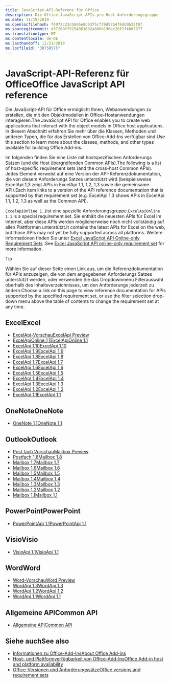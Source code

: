 ```yaml
---
title: JavaScript-API-Referenz für Office
description: Die Office-JavaScript-APIs pro Host Anforderungsgruppe
ms.date: 11/19/2019
ms.openlocfilehash: f4072c23cb0d6e0d5375cf79d92b4f6dd9b35f0f
ms.sourcegitcommit: d37268ff5254061632a886b196ec28f2f4087377
ms.translationtype: MT
ms.contentlocale: de-DE
ms.lasthandoff: 11/21/2019
ms.locfileid: "38758575"
---
```

# <a name="office-javascript-api-reference"></a><span data-ttu-id="55cff-103">JavaScript-API-Referenz für Office</span><span class="sxs-lookup"><span data-stu-id="55cff-103">Office JavaScript API reference</span></span>

<span data-ttu-id="55cff-104">Die JavaScript-API für Office ermöglicht Ihnen, Webanwendungen zu erstellen, die mit den Objektmodellen in Office-Hostanwendungen interagieren.</span><span class="sxs-lookup"><span data-stu-id="55cff-104">The JavaScript API for Office enables you to create web applications that interact with the object models in Office host applications.</span></span> <span data-ttu-id="55cff-105">In diesem Abschnitt erfahren Sie mehr über die Klassen, Methoden und anderen Typen, die für das Erstellen von Office-Add-Ins verfügbar sind.</span><span class="sxs-lookup"><span data-stu-id="55cff-105">Use this section to learn more about the classes, methods, and other types available for building Office Add-ins.</span></span>

<span data-ttu-id="55cff-106">Im folgenden finden Sie eine Liste mit hostspezifischen Anforderungs Sätzen (und die Host übergreifenden Common APIs).</span><span class="sxs-lookup"><span data-stu-id="55cff-106">The following is a list of host-specific requirement sets (and the cross-host Common APIs).</span></span> <span data-ttu-id="55cff-107">Jedes Element verweist auf eine Version der API-Referenzdokumentation, die von diesem Anforderungs Satzes unterstützt wird (beispielsweise ExcelApi 1,3 zeigt APIs in ExcelApi 1,1, 1,2, 1,3 sowie die gemeinsame API).</span><span class="sxs-lookup"><span data-stu-id="55cff-107">Each item links to a version of the API reference documentation that is supported by that requirement set (e.g. ExcelApi 1.3 shows APIs in ExcelApi 1.1, 1.2, 1.3 as well as the Common API).</span></span>

<span data-ttu-id="55cff-108">`ExcelApiOnline 1.1`ist eine spezielle Anforderungsgruppe.</span><span class="sxs-lookup"><span data-stu-id="55cff-108">`ExcelApiOnline 1.1` is a special requirement set.</span></span> <span data-ttu-id="55cff-109">Sie enthält die neuesten APIs für Excel im Internet, aber diese APIs werden möglicherweise noch nicht vollständig auf allen Plattformen unterstützt.</span><span class="sxs-lookup"><span data-stu-id="55cff-109">It contains the latest APIs for Excel on the web, but those APIs may not yet be fully supported across all platforms.</span></span> <span data-ttu-id="55cff-110">Weitere Informationen finden Sie unter [Excel JavaScript API Online-only Requirement Sets](/office/dev/add-ins/reference/requirement-sets/excel-api-online-requirement-set) .</span><span class="sxs-lookup"><span data-stu-id="55cff-110">See [Excel JavaScript API online-only requirement set](/office/dev/add-ins/reference/requirement-sets/excel-api-online-requirement-set) for more information.</span></span>

> [!TIP]
> <span data-ttu-id="55cff-111">Wählen Sie auf dieser Seite einen Link aus, um die Referenzdokumentation für APIs anzuzeigen, die von dem angegebenen Anforderungs Satzes unterstützt werden, oder verwenden Sie das Dropdownmenü Filterauswahl oberhalb des Inhaltsverzeichnisses, um den Anforderungs jederzeit zu ändern.</span><span class="sxs-lookup"><span data-stu-id="55cff-111">Choose a link on this page to view reference documentation for APIs supported by the specified requirement set, or use the filter selection drop-down menu above the table of contents to change the requirement set at any time.</span></span>

## <a name="excel"></a><span data-ttu-id="55cff-112">Excel</span><span class="sxs-lookup"><span data-stu-id="55cff-112">Excel</span></span>

- [<span data-ttu-id="55cff-113">ExcelApi-Vorschau</span><span class="sxs-lookup"><span data-stu-id="55cff-113">ExcelApi Preview</span></span>](/javascript/api/excel?view=excel-js-preview)
- [<span data-ttu-id="55cff-114">ExcelApiOnline 1,1</span><span class="sxs-lookup"><span data-stu-id="55cff-114">ExcelApiOnline 1.1</span></span>](/javascript/api/excel?view=excel-js-online)
- [<span data-ttu-id="55cff-115">ExcelApi 1.10</span><span class="sxs-lookup"><span data-stu-id="55cff-115">ExcelApi 1.10</span></span>](/javascript/api/excel?view=excel-js-1.10)
- [<span data-ttu-id="55cff-116">ExcelApi 1.9</span><span class="sxs-lookup"><span data-stu-id="55cff-116">ExcelApi 1.9</span></span>](/javascript/api/excel?view=excel-js-1.9)
- [<span data-ttu-id="55cff-117">ExcelApi 1.8</span><span class="sxs-lookup"><span data-stu-id="55cff-117">ExcelApi 1.8</span></span>](/javascript/api/excel?view=excel-js-1.8)
- [<span data-ttu-id="55cff-118">ExcelApi 1.7</span><span class="sxs-lookup"><span data-stu-id="55cff-118">ExcelApi 1.7</span></span>](/javascript/api/excel?view=excel-js-1.7)
- [<span data-ttu-id="55cff-119">ExcelApi 1.6</span><span class="sxs-lookup"><span data-stu-id="55cff-119">ExcelApi 1.6</span></span>](/javascript/api/excel?view=excel-js-1.6)
- [<span data-ttu-id="55cff-120">ExcelApi 1.5</span><span class="sxs-lookup"><span data-stu-id="55cff-120">ExcelApi 1.5</span></span>](/javascript/api/excel?view=excel-js-1.5)
- [<span data-ttu-id="55cff-121">ExcelApi 1.4</span><span class="sxs-lookup"><span data-stu-id="55cff-121">ExcelApi 1.4</span></span>](/javascript/api/excel?view=excel-js-1.4)
- [<span data-ttu-id="55cff-122">ExcelApi 1.3</span><span class="sxs-lookup"><span data-stu-id="55cff-122">ExcelApi 1.3</span></span>](/javascript/api/excel?view=excel-js-1.3)
- [<span data-ttu-id="55cff-123">ExcelApi 1.2</span><span class="sxs-lookup"><span data-stu-id="55cff-123">ExcelApi 1.2</span></span>](/javascript/api/excel?view=excel-js-1.2)
- [<span data-ttu-id="55cff-124">ExcelApi 1.1</span><span class="sxs-lookup"><span data-stu-id="55cff-124">ExcelApi 1.1</span></span>](/javascript/api/excel?view=excel-js-1.1)

## <a name="onenote"></a><span data-ttu-id="55cff-125">OneNote</span><span class="sxs-lookup"><span data-stu-id="55cff-125">OneNote</span></span>

- [<span data-ttu-id="55cff-126">OneNote 1,1</span><span class="sxs-lookup"><span data-stu-id="55cff-126">OneNote 1.1</span></span>](/javascript/api/onenote?view=onenote-js-1.1)

## <a name="outlook"></a><span data-ttu-id="55cff-127">Outlook</span><span class="sxs-lookup"><span data-stu-id="55cff-127">Outlook</span></span>

- [<span data-ttu-id="55cff-128">Post fach Vorschau</span><span class="sxs-lookup"><span data-stu-id="55cff-128">Mailbox Preview</span></span>](/javascript/api/outlook?view=outlook-js-preview)
- [<span data-ttu-id="55cff-129">Postfach 1.8</span><span class="sxs-lookup"><span data-stu-id="55cff-129">Mailbox 1.8</span></span>](/javascript/api/outlook?view=outlook-js-1.8)
- [<span data-ttu-id="55cff-130">Mailbox 1.7</span><span class="sxs-lookup"><span data-stu-id="55cff-130">Mailbox 1.7</span></span>](/javascript/api/outlook?view=outlook-js-1.7)
- [<span data-ttu-id="55cff-131">Mailbox 1.6</span><span class="sxs-lookup"><span data-stu-id="55cff-131">Mailbox 1.6</span></span>](/javascript/api/outlook?view=outlook-js-1.6)
- [<span data-ttu-id="55cff-132">Mailbox 1.5</span><span class="sxs-lookup"><span data-stu-id="55cff-132">Mailbox 1.5</span></span>](/javascript/api/outlook?view=outlook-js-1.5)
- [<span data-ttu-id="55cff-133">Mailbox 1.4</span><span class="sxs-lookup"><span data-stu-id="55cff-133">Mailbox 1.4</span></span>](/javascript/api/outlook?view=outlook-js-1.4)
- [<span data-ttu-id="55cff-134">Mailbox 1.3</span><span class="sxs-lookup"><span data-stu-id="55cff-134">Mailbox 1.3</span></span>](/javascript/api/outlook?view=outlook-js-1.3)
- [<span data-ttu-id="55cff-135">Mailbox 1.2</span><span class="sxs-lookup"><span data-stu-id="55cff-135">Mailbox 1.2</span></span>](/javascript/api/outlook?view=outlook-js-1.2)
- [<span data-ttu-id="55cff-136">Mailbox 1.1</span><span class="sxs-lookup"><span data-stu-id="55cff-136">Mailbox 1.1</span></span>](/javascript/api/outlook?view=outlook-js-1.1)

## <a name="powerpoint"></a><span data-ttu-id="55cff-137">PowerPoint</span><span class="sxs-lookup"><span data-stu-id="55cff-137">PowerPoint</span></span>

- [<span data-ttu-id="55cff-138">PowerPointApi 1.1</span><span class="sxs-lookup"><span data-stu-id="55cff-138">PowerPointApi 1.1</span></span>](/javascript/api/powerpoint?view=powerpoint-js-1.1)

## <a name="visio"></a><span data-ttu-id="55cff-139">Visio</span><span class="sxs-lookup"><span data-stu-id="55cff-139">Visio</span></span>

- [<span data-ttu-id="55cff-140">VisioApi 1,1</span><span class="sxs-lookup"><span data-stu-id="55cff-140">VisioApi 1.1</span></span>](/javascript/api/visio?view=visio-js-1.1)

## <a name="word"></a><span data-ttu-id="55cff-141">Word</span><span class="sxs-lookup"><span data-stu-id="55cff-141">Word</span></span>

- [<span data-ttu-id="55cff-142">Word-Vorschau</span><span class="sxs-lookup"><span data-stu-id="55cff-142">Word Preview</span></span>](/javascript/api/word?view=word-js-preview)
- [<span data-ttu-id="55cff-143">WordApi 1.3</span><span class="sxs-lookup"><span data-stu-id="55cff-143">WordApi 1.3</span></span>](/javascript/api/word?view=word-js-1.3)
- [<span data-ttu-id="55cff-144">WordApi 1.2</span><span class="sxs-lookup"><span data-stu-id="55cff-144">WordApi 1.2</span></span>](/javascript/api/word?view=word-js-1.2)
- [<span data-ttu-id="55cff-145">WordApi 1.1</span><span class="sxs-lookup"><span data-stu-id="55cff-145">WordApi 1.1</span></span>](/javascript/api/word?view=word-js-1.1)

## <a name="common-api"></a><span data-ttu-id="55cff-146">Allgemeine API</span><span class="sxs-lookup"><span data-stu-id="55cff-146">Common API</span></span>

- [<span data-ttu-id="55cff-147">Allgemeine API</span><span class="sxs-lookup"><span data-stu-id="55cff-147">Common API</span></span>](/javascript/api/office?view=common-js)

## <a name="see-also"></a><span data-ttu-id="55cff-148">Siehe auch</span><span class="sxs-lookup"><span data-stu-id="55cff-148">See also</span></span>

- [<span data-ttu-id="55cff-149">Informationen zu Office-Add-Ins</span><span class="sxs-lookup"><span data-stu-id="55cff-149">About Office Add-ins</span></span>](/office/dev/add-ins/overview)
- [<span data-ttu-id="55cff-150">Host- und Plattformverfügbarkeit von Office-Add-Ins</span><span class="sxs-lookup"><span data-stu-id="55cff-150">Office Add-in host and platform availability</span></span>](/office/dev/add-ins/overview/office-add-in-availability)
- [<span data-ttu-id="55cff-151">Office-Versionen und Anforderungssätze</span><span class="sxs-lookup"><span data-stu-id="55cff-151">Office versions and requirement sets</span></span>](/office/dev/add-ins/develop/office-versions-and-requirement-sets)
